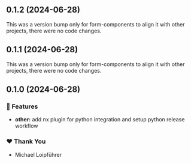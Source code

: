 ## 0.1.2 (2024-06-28)

This was a version bump only for form-components to align it with other projects, there were no code changes.

## 0.1.1 (2024-06-28)

This was a version bump only for form-components to align it with other projects, there were no code changes.

## 0.1.0 (2024-06-28)


### 🚀 Features

- **other:** add nx plugin for python integration and setup python release workflow


### ❤️  Thank You

- Michael Loipführer